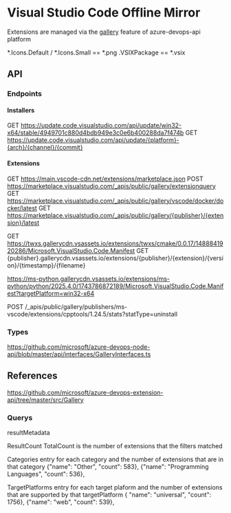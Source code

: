 # Visual Studio Code Offline Mirror

Extensions are managed via the [gallery](https://github.com/microsoft/azure-devops-extension-api/tree/master/src/Gallery) feature of azure-devops-api platform

*.Icons.Default / *.Icons.Small == *.png
.VSIXPackage == *.vsix

## API

### Endpoints

#### Installers
GET https://update.code.visualstudio.com/api/update/win32-x64/stable/4949701c880d4bdb949e3c0e6b400288da7f474b
GET https://update.code.visualstudio.com/api/update/{platform}-{arch}/{channel}/{commit}

#### Extensions
GET https://main.vscode-cdn.net/extensions/marketplace.json
POST https://marketplace.visualstudio.com/_apis/public/gallery/extensionquery
GET https://marketplace.visualstudio.com/_apis/public/gallery/vscode/docker/docker/latest
GET https://marketplace.visualstudio.com/_apis/public/gallery/{publisher}/{extension}/latest

GET https://twxs.gallerycdn.vsassets.io/extensions/twxs/cmake/0.0.17/1488841920286/Microsoft.VisualStudio.Code.Manifest
GET {publisher}.gallerycdn.vsassets.io/extensions/{publisher}/{extension}/{version}/{timestamp}/{filename}

https://ms-python.gallerycdn.vsassets.io/extensions/ms-python/python/2025.4.0/1743786872189/Microsoft.VisualStudio.Code.Manifest?targetPlatform=win32-x64

POST /_apis/public/gallery/publishers/ms-vscode/extensions/cpptools/1.24.5/stats?statType=uninstall

### Types
https://github.com/microsoft/azure-devops-node-api/blob/master/api/interfaces/GalleryInterfaces.ts




## References
https://github.com/microsoft/azure-devops-extension-api/tree/master/src/Gallery




### Querys

resultMetadata

ResultCount
  TotalCount is the number of extensions that the filters matched

Categories
  entry for each category and the number of extensions that are in that category
  {"name": "Other", "count": 583},
  {"name": "Programming Languages", "count": 536},

TargetPlatforms
  entry for each target plaform and the number of extensions that are supported by that targetPlatform
  { "name": "universal", "count": 1756},
  {"name": "web", "count": 539},
